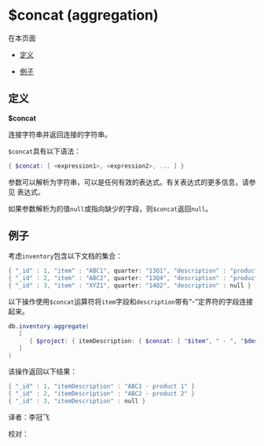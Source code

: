 # [ ](#)$concat (aggregation)
[]()

在本页面

*   [定义](#definition)

*   [例子](#example)

## <span id="definition">定义</span>

**$concat**

连接字符串并返回连接的字符串。

`$concat`具有以下语法：

```powershell
{ $concat: [ <expression1>, <expression2>, ... ] }
```

参数可以解析为字符串，可以是任何有效的表达式。有关表达式的更多信息，请参见 表达式。

如果参数解析为的值`null`或指向缺少的字段，则`$concat`返回`null`。

## <span id="example">例子</span>

考虑`inventory`包含以下文档的集合：

```powershell
{ "_id" : 1, "item" : "ABC1", quarter: "13Q1", "description" : "product 1" }
{ "_id" : 2, "item" : "ABC2", quarter: "13Q4", "description" : "product 2" }
{ "_id" : 3, "item" : "XYZ1", quarter: "14Q2", "description" : null }
```

以下操作使用`$concat`运算符将`item`字段和`description`带有“-”定界符的字段连接起来。

```powershell
db.inventory.aggregate(
   [
      { $project: { itemDescription: { $concat: [ "$item", " - ", "$description" ] } } }
   ]
)
```

该操作返回以下结果：

```powershell
{ "_id" : 1, "itemDescription" : "ABC1 - product 1" }
{ "_id" : 2, "itemDescription" : "ABC2 - product 2" }
{ "_id" : 3, "itemDescription" : null }
```



译者：李冠飞

校对：